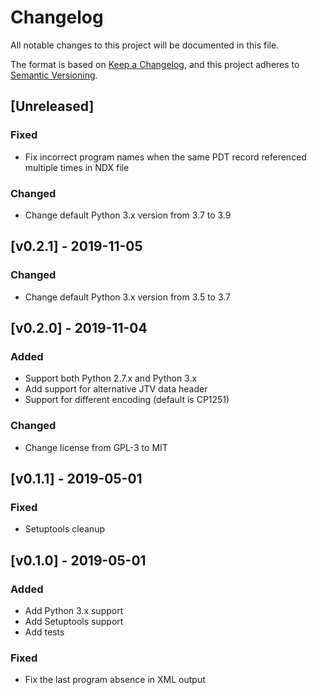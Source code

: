 # Changelog
All notable changes to this project will be documented in this file.

The format is based on [Keep a Changelog](https://keepachangelog.com/en/1.0.0/),
and this project adheres to [Semantic Versioning](https://semver.org/spec/v2.0.0.html).

## [Unreleased]

### Fixed

- Fix incorrect program names when the same PDT record referenced multiple times in NDX file

### Changed

- Change default Python 3.x version from 3.7 to 3.9

## [v0.2.1] - 2019-11-05

### Changed

- Change default Python 3.x version from 3.5 to 3.7

## [v0.2.0] - 2019-11-04

### Added

- Support both Python 2.7.x and Python 3.x
- Add support for alternative JTV data header
- Support for different encoding (default is CP1251)

### Changed

- Change license from GPL-3 to MIT

## [v0.1.1] - 2019-05-01

### Fixed

- Setuptools cleanup

## [v0.1.0] - 2019-05-01

### Added

- Add Python 3.x support
- Add Setuptools support
- Add tests

### Fixed

- Fix the last program absence in XML output